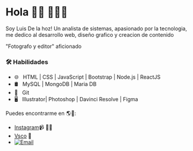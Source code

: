 # Hola 👋🏾 👩🏾‍💻

Soy Luis De la hoz! Un analista de sistemas, apasionado por la tecnologia, me dedico al desarrollo web, diseño grafico y creacion de contenido

"Fotografo y editor" aficionado

<h3>🛠 Habilidades </h3>

- 🌐 &nbsp; HTML | CSS | JavaScript | Bootstrap | Node.js | ReactJS
- 🛢 &nbsp; MySQL | MongoDB | Maria DB
- 🔧 &nbsp; Git 
- 🖥 &nbsp; Illustrator| Photoshop | Davinci Resolve | Figma

Puedes encontrarme en 🌎🤝: 

- <a href="https://www.instagram.com/luisdelahoz9/">Instagram</a>📹 ✍🏾
- <a href="https://vsco.co/-delahoz-/gallery"/>Vsco</a> 💼
- <a href="mailto:luisdelahoz99@hotmail.com"><img alt="Email" src="https://img.shields.io/badge/Email-luisdelahoz99@hotmail.com-blue?style=flat-square&logo=gmail"></a>
</p>


